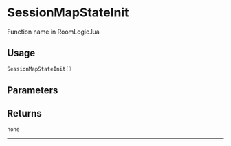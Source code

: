 # SessionMapStateInit
Function name in RoomLogic.lua
## Usage
```lua
SessionMapStateInit()
```
## Parameters

## Returns
`none`

---